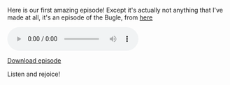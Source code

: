 <!-- 
.. title: Attempt at actual episode
.. slug: attempt-at-actual-episode
.. date: 2017-07-28 16:28:08 UTC+01:00
.. tags: 
.. category: 
.. link: 
.. description: 
.. type: text
-->

Here is our first amazing episode!
Except it's actually not anything that I've made at all, it's an episode of the Bugle, from [here](https://soundcloud.com/the-bugle)

<audio controls="true">
  <source type="audio/mp3" src="../../Bugle4037.mp3"></source>
  Your browser does not support the audio element.
</audio>

<a href="../../Bugle4037.mp3">Download episode</a>

Listen and rejoice!
